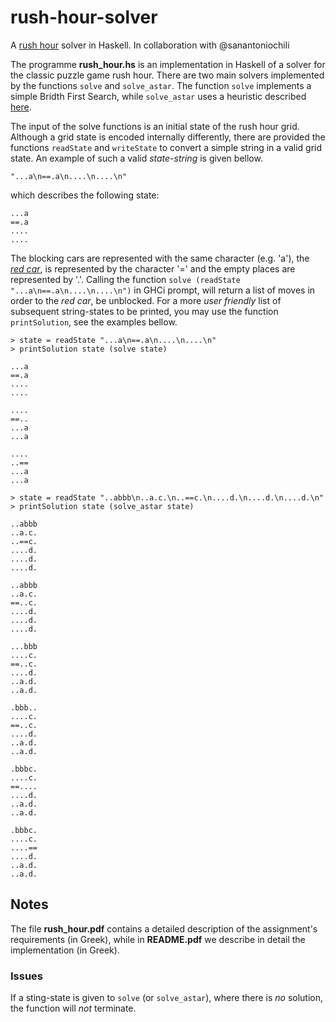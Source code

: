 # rush-hour-solver
A [rush hour](https://en.wikipedia.org/wiki/Rush_Hour_(puzzle)) solver in Haskell. In collaboration with @sanantoniochili

The programme **rush_hour.hs** is an implementation in Haskell of a solver for the classic puzzle game rush hour. There are two main solvers implemented by the functions ```solve``` and ```solve_astar```. The function ```solve``` implements a simple Bridth First Search, while ```solve_astar``` uses a heuristic described [here](https://github.com/atheed/UnblockMe-Solver/).

The input of the solve functions is an initial state of the rush hour grid. Although a grid state is encoded internally differently, there are provided the functions ```readState``` and ```writeState``` to convert a simple string in a valid grid state. An example of such a valid _state-string_ is given bellow.

```
"...a\n==.a\n....\n....\n"  
```
which describes the following state:

```
...a  
==.a  
....  
....  
```

The blocking cars are represented with the same character (e.g. 'a'), the [_red car_](https://en.wikipedia.org/wiki/Rush_Hour_(puzzle)#Objective), is represented by the character '=' and the empty places are represented by '.'.
Calling the function ```solve (readState "...a\n==.a\n....\n....\n")``` in GHCi prompt, will return a list of moves in order to the _red car_, be unblocked. For a more _user friendly_ list of subsequent string-states to be printed, you may use the function ```printSolution```, see the examples bellow.

```
> state = readState "...a\n==.a\n....\n....\n"
> printSolution state (solve state)

...a
==.a
....
....

....
==..
...a
...a

....
..==
...a
...a

> state = readState "..abbb\n..a.c.\n..==c.\n....d.\n....d.\n....d.\n"
> printSolution state (solve_astar state)

..abbb
..a.c.
..==c.
....d.
....d.
....d.

..abbb
..a.c.
==..c.
....d.
....d.
....d.

...bbb
....c.
==..c.
....d.
..a.d.
..a.d.

.bbb..
....c.
==..c.
....d.
..a.d.
..a.d.

.bbbc.
....c.
==....
....d.
..a.d.
..a.d.

.bbbc.
....c.
....==
....d.
..a.d.
..a.d.
```

## Notes
The file **rush_hour.pdf** contains a detailed description of the assignment's requirements (in Greek), while in **README.pdf** we describe in detail the implementation (in Greek).

### Issues
If a sting-state is given to ```solve``` (or ```solve_astar```), where there is _no_ solution, the function will _not_ terminate.
